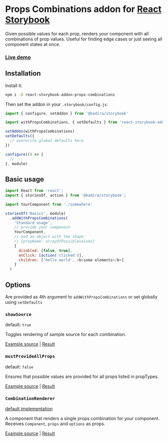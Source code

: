 # Props Combinations addon for [React Storybook](https://github.com/storybooks/react-storybook)

Given possible values for each prop, renders your component with all combinations of prop values. Useful for finding edge cases or just seeing all component states at once.

### [Live demo](https://evgenykochetkov.github.io/react-storybook-addon-props-combinations/)

## Installation

Install it:

```sh
npm i -D react-storybook-addon-props-combinations
```

Then set the addon in your `.storybook/config.js`:

```js
import { configure, setAddon } from '@kadira/storybook'

import withPropsCombinations, { setDefaults } from 'react-storybook-addon-props-combinations'

setAddon(withPropsCombinations)
setDefaults({
  // overwrite global defaults here
})

configure(() => {
  // ...
}, module)
```

## Basic usage

```js
import React from 'react';
import { storiesOf, action } from '@kadira/storybook';

import YourComponent from './somewhere'

storiesOf('Basics', module)
  .addWithPropsCombinations(
    'Standard usage',
    // provide your component
    YourComponent,
    // and an object with the shape
    // {propName: arrayOfPossiblevalues}
    {
      disabled: [false, true],
      onClick: [action('clicked')],
      children: ['hello world', <b>some elements</b>]
    }
  )
```

## Options

Are provided as 4th argument to `addWithPropsCombinations` or set globally using `setDefaults`

### `showSource`
default: `true`

Toggles rendering of sample source for each combination.

[Example source](https://github.com/evgenykochetkov/react-storybook-addon-props-combinations/blob/master/example/basicUsage.story.js) | [Result](https://evgenykochetkov.github.io/react-storybook-addon-props-combinations/?selectedKind=Basics&selectedStory=Standard%20usage&full=0&down=1&left=1&panelRight=0&downPanel=kadirahq%2Fstorybook-addon-actions%2Factions-panel)

### `mustProvideAllProps`
default: `false`

Ensures that possible values are provided for all props listed in propTypes.

[Example source](https://github.com/evgenykochetkov/react-storybook-addon-props-combinations/blob/master/example/mustProvideAllProps.story.js) | [Result](https://evgenykochetkov.github.io/react-storybook-addon-props-combinations/?selectedKind=mustProvideAllProps%20example&selectedStory=With%20all%20props%20provided&full=0&down=1&left=1&panelRight=0&downPanel=kadirahq%2Fstorybook-addon-actions%2Factions-panel)

### `CombinationRenderer`
[default implementation](https://github.com/evgenykochetkov/react-storybook-addon-props-combinations/blob/master/src/CombinationRenderer.js)

A component that renders a single props combination for your component. Receives `Component`, `props` and `options` as props.

[Example source](https://github.com/evgenykochetkov/react-storybook-addon-props-combinations/blob/master/example/customCombinationRenderer.story.js) | [Result](https://evgenykochetkov.github.io/react-storybook-addon-props-combinations/?selectedKind=Custom%20CombinationRenderer%20example&selectedStory=Rendering%20just%20a%20component%20without%20any%20wrappers&full=0&down=1&left=1&panelRight=0&downPanel=kadirahq%2Fstorybook-addon-actions%2Factions-panel)
